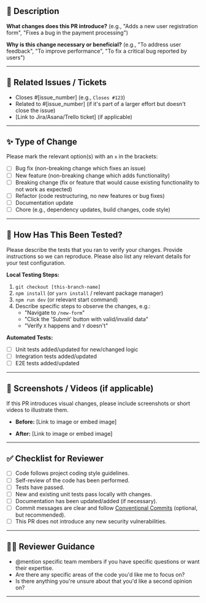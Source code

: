 ## 🚀 Description

**What changes does this PR introduce?** (e.g., "Adds a new user registration form", "Fixes a bug in the payment processing")

**Why is this change necessary or beneficial?** (e.g., "To address user feedback", "To improve performance", "To fix a critical bug reported by users")

---

## 🔗 Related Issues / Tickets

* Closes #[issue_number] (e.g., `Closes #123`)
* Related to #[issue_number] (if it's part of a larger effort but doesn't close the issue)
* [Link to Jira/Asana/Trello ticket] (if applicable)

---

## ✨ Type of Change

Please mark the relevant option(s) with an `x` in the brackets:

* [ ] Bug fix (non-breaking change which fixes an issue)
* [ ] New feature (non-breaking change which adds functionality)
* [ ] Breaking change (fix or feature that would cause existing functionality to not work as expected)
* [ ] Refactor (code restructuring, no new features or bug fixes)
* [ ] Documentation update
* [ ] Chore (e.g., dependency updates, build changes, code style)

---

## 🧪 How Has This Been Tested?

Please describe the tests that you ran to verify your changes. Provide instructions so we can reproduce. Please also list any relevant details for your test configuration.

**Local Testing Steps:**

1.  `git checkout [this-branch-name]`
2.  `npm install` (or `yarn install` / relevant package manager)
3.  `npm run dev` (or relevant start command)
4.  Describe specific steps to observe the changes, e.g.:
    * "Navigate to `/new-form`"
    * "Click the 'Submit' button with valid/invalid data"
    * "Verify `X` happens and `Y` doesn't"

**Automated Tests:**

* [ ] Unit tests added/updated for new/changed logic
* [ ] Integration tests added/updated
* [ ] E2E tests added/updated

---

## 📸 Screenshots / Videos (if applicable)

If this PR introduces visual changes, please include screenshots or short videos to illustrate them.

* **Before:**
  [Link to image or embed image]

* **After:**
  [Link to image or embed image]

---

## ✅ Checklist for Reviewer

* [ ] Code follows project coding style guidelines.
* [ ] Self-review of the code has been performed.
* [ ] Tests have passed.
* [ ] New and existing unit tests pass locally with changes.
* [ ] Documentation has been updated/added (if necessary).
* [ ] Commit messages are clear and follow [Conventional Commits](https://www.conventionalcommits.org/en/v1.0.0/) (optional, but recommended).
* [ ] This PR does not introduce any new security vulnerabilities.

---

## 🙋‍♀️ Reviewer Guidance

* @mention specific team members if you have specific questions or want their expertise.
* Are there any specific areas of the code you'd like me to focus on?
* Is there anything you're unsure about that you'd like a second opinion on?

---
